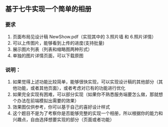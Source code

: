 ## 基于七牛实现一个简单的相册


### 要求

1. 页面布局见设计稿 NewShow.pdf（实现其中的 3.照片墙 和 6.照片详情）
2. 可以上传图片，能够看到上传的进度(支持批量)
3. 展示图片列表（列表和缩略图两种形式）
4. 单独的图片详情页面，可以下载原图


### 说明：

1. 如果觉得上述功能比较简单，能够很快实现，可以实现设计稿的其他部分（其他功能，或者其他页面），或者考虑对已有的功能进行优化
2. 如果完全实现有困难，可以部分实现（如果你不熟悉服务端要怎么做，那就想个办法在前端模拟出需要的效果）
3. 效果图仅供参考，你可以基于自己的喜好设计样式
4. 这个题目不是为了考察你是否能够完整的实现一个相册，所以根据你的能力和兴趣点，自由选择想要实现的部分（页面或者功能）
